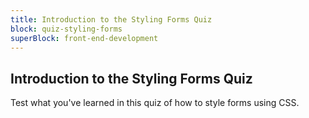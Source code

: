 ```yaml
---
title: Introduction to the Styling Forms Quiz
block: quiz-styling-forms
superBlock: front-end-development
---
```


## Introduction to the Styling Forms Quiz

Test what you've learned in this quiz of how to style forms using CSS.
